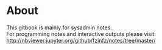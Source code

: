 # About
This gitbook is mainly for sysadmin notes.  
For programming notes and interactive outputs please visit: http://nbviewer.jupyter.org/github/fzinfz/notes/tree/master/